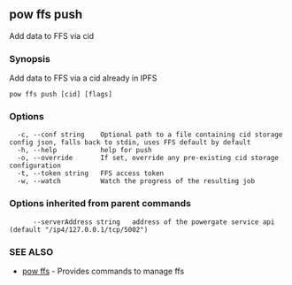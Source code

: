 ## pow ffs push

Add data to FFS via cid

### Synopsis

Add data to FFS via a cid already in IPFS

```
pow ffs push [cid] [flags]
```

### Options

```
  -c, --conf string    Optional path to a file containing cid storage config json, falls back to stdin, uses FFS default by default
  -h, --help           help for push
  -o, --override       If set, override any pre-existing cid storage configuration
  -t, --token string   FFS access token
  -w, --watch          Watch the progress of the resulting job
```

### Options inherited from parent commands

```
      --serverAddress string   address of the powergate service api (default "/ip4/127.0.0.1/tcp/5002")
```

### SEE ALSO

* [pow ffs](pow_ffs.md)	 - Provides commands to manage ffs

